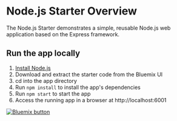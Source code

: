 # Node.js Starter Overview

The Node.js Starter demonstrates a simple, reusable Node.js web application based on the Express framework.

## Run the app locally

1. [Install Node.js][]
2. Download and extract the starter code from the Bluemix UI
3. cd into the app directory
4. Run `npm install` to install the app's dependencies
5. Run `npm start` to start the app
6. Access the running app in a browser at http://localhost:6001

[Install Node.js]: https://nodejs.org/en/download/


<a href="https://bluemix.net/deploy?repository=https://hub.jazz.net/git/idsorg/sample-java-cloudant" target="_blank"><img src="http://bluemix.net/deploy/button.png" alt="Bluemix button" /></a>

